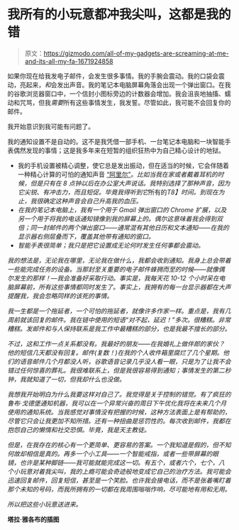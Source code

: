 # 我所有的小玩意都冲我尖叫，这都是我的错

> 原文：<https://gizmodo.com/all-of-my-gadgets-are-screaming-at-me-and-its-all-my-fa-1671924858>

如果你现在给我发电子邮件，会发生很多事情。我的手腕会震动。我的口袋会震动，亮起来，*和*会发出声音。我的笔记本电脑屏幕角落会出现一个弹出窗口。在我的谷歌浏览器窗口中，一个信封小图标旁边的计数器会增加。我会沮丧地抽搐、蠕动和咒骂，但我*需要*所有这些事情发生，我发誓。尽管如此，我可能不会回复你的邮件。



我开始意识到我可能有问题了。

我的通知设置不是自动的。这不是我凭借一部手机、一台笔记本电脑和一块智能手表偶然发现的事情；这是我多年来在短暂的组织狂热中为自己精心设计的地狱。

*   我的手机设置被精心调整，使它总是发出振动，但在适当的时候，它会伴随着一种精心计算的可怕的通知声音 [“阿里尔”](https://www.youtube.com/watch?v=4r64CYJtFt0)*。比如当我在家或者戴着耳机的时候，但是只有在 8 点钟以后在办公室大声说话。我特别选择了那种声音，因为它尖锐、有冲击力，而且短促。毕竟我得听到它*所有的*T8】时间。到现在为止，我很确定这种声音会自己升高我的血压。*
*   *在我的笔记本电脑上，我有一个用于 Gmail 弹出窗口的 Chrome 扩展，以及另一个用于将我的电话通知镜像到我的屏幕上的。偶尔这意味着我会得到双倍；同一封邮件的两个弹出窗口——通常混有其他日历和文本通知——在我的显示器右侧层叠而下，覆盖其他带有通知的窗口。*
*   *智能手表很简单；我只是把它设置成无论何时发生任何事都会震动。*

*我的想法是，无论我在哪里，无论我在做什么，我都会收到通知。我身上总会带着一些能完成任务的设备。当那封至关重要的电子邮件蜂拥而至的时候——就像偶尔发生的那样！—我会准备好采取行动。事实是，我每天花 10-12 个小时呆在电脑屏幕前，所有这些事情都同时发生了。事实上，我拥有的每一台显示器都在大声提醒我，我会忽略同样的该死的事情。*

*我一生都是一个拖延者，一个可怕的拖延者，就像许多作家一样。重点是，我有几周前就该回复的邮件。我在链中使用的短语“对不起，延迟！”多次。很糟糕。非常糟糕。发邮件和与人保持联系是我工作中最糟糕的部分，也是我最不擅长的部分。*

*不过，这和工作一点关系都没有。我最好的朋友——在我婚礼上做伴郎的家伙？他的短信几天都没有回复。邮件(复数！)在我的个人收件箱里腐烂了几个星期。他们的语音邮件几个月都没人听，谷歌语音记录几乎没人看一眼，只是为了让我不会错过任何惊喜的葬礼。我很难联系上，但是我很容易得到通知；事情发生的第二秒钟，我就知道了一切，但我却什么也没做。*

*我想我开始明白为什么我要这样对自己了。我觉得是关于控制的错觉。有了疯狂的鲁布·戈德堡通知机器，我可以在一个异常兴奋的周日下午优化我将在未来几个月使用的通知系统。当我感觉对事情没有把握的时候，这种方法表面上是有帮助的，尽管它只会让我更加不知所措。还有一种扭曲是惩罚性的。每次收到邮件，我都在抱怨自己的懒惰和社交恐惧。毕竟，我是天主教徒。*

*但是，在我存在的核心有一个更简单、更容易的答案。一个我知道是假的，但不知何故却相信是真的。再多一个小工具——一个智能戒指，或者一些带屏幕的眼镜，也许是某种脚链——我可能就能完成这一切。有五个，或者六个，七个，八个小玩意对着我尖叫，我的上瘾可能会奇迹般地变成它自己的治疗方法。我可能会迅速回复邮件，回复短信，甚至是一个笑脸。也许我会接电话，而不是张着嘴盯着那个未知的号码，而我所拥有的一切都在我周围嗡嗡作响，尽可能地有用和无用。*

*所以把这些小玩意送进来。*

**塔拉·雅各布的插图**
